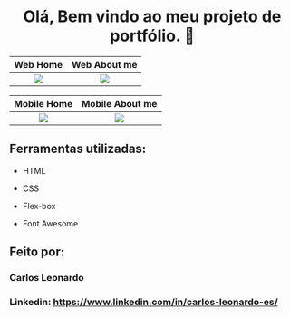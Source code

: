 <span align="center">

# Olá, Bem vindo ao meu projeto de portfólio. 👋 

</span>




| Web Home | Web About me |
|:----------:|:----------:|
| <img src="https://github.com/bastosclbp/portifolio/assets/85074809/b76778a3-2feb-438a-b858-ab4da7eb63ab" /> | <img src="https://github.com/bastosclbp/portifolio/assets/85074809/327d6d56-5f92-47a7-a185-14f5239cb378" />


| Mobile Home | Mobile About me |
|:----------:|:----------:|
| <img src="https://github.com/bastosclbp/portifolio/assets/85074809/4c21ccd5-4396-467c-99a0-ac1deb53a735" /> | <img src="https://github.com/bastosclbp/portifolio/assets/85074809/f065d244-4bb5-4dba-b075-b0ceaa4e58ac" />

## Ferramentas utilizadas:

* HTML

* CSS

* Flex-box

* Font Awesome

## Feito por:

### Carlos Leonardo

### Linkedin: https://www.linkedin.com/in/carlos-leonardo-es/

```
